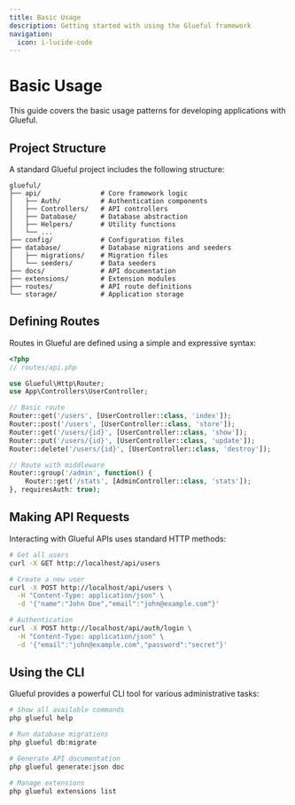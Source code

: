 ```yaml
---
title: Basic Usage
description: Getting started with using the Glueful framework
navigation:
  icon: i-lucide-code
---
```


# Basic Usage

This guide covers the basic usage patterns for developing applications with Glueful.

## Project Structure

A standard Glueful project includes the following structure:

```
glueful/
├── api/               # Core framework logic
│   ├── Auth/          # Authentication components
│   ├── Controllers/   # API controllers
│   ├── Database/      # Database abstraction
│   ├── Helpers/       # Utility functions
│   └── ...
├── config/            # Configuration files
├── database/          # Database migrations and seeders
│   ├── migrations/    # Migration files
│   └── seeders/       # Data seeders
├── docs/              # API documentation
├── extensions/        # Extension modules
├── routes/            # API route definitions
└── storage/           # Application storage
```

## Defining Routes

Routes in Glueful are defined using a simple and expressive syntax:

```php
<?php
// routes/api.php

use Glueful\Http\Router;
use App\Controllers\UserController;

// Basic route
Router::get('/users', [UserController::class, 'index']);
Router::post('/users', [UserController::class, 'store']);
Router::get('/users/{id}', [UserController::class, 'show']);
Router::put('/users/{id}', [UserController::class, 'update']);
Router::delete('/users/{id}', [UserController::class, 'destroy']);

// Route with middleware
Router::group('/admin', function() {
    Router::get('/stats', [AdminController::class, 'stats']);
}, requiresAuth: true);
```

## Making API Requests

Interacting with Glueful APIs uses standard HTTP methods:

```bash
# Get all users
curl -X GET http://localhost/api/users

# Create a new user
curl -X POST http://localhost/api/users \
  -H "Content-Type: application/json" \
  -d '{"name":"John Doe","email":"john@example.com"}'

# Authentication
curl -X POST http://localhost/api/auth/login \
  -H "Content-Type: application/json" \
  -d '{"email":"john@example.com","password":"secret"}'
```

## Using the CLI

Glueful provides a powerful CLI tool for various administrative tasks:

```bash
# Show all available commands
php glueful help

# Run database migrations
php glueful db:migrate

# Generate API documentation
php glueful generate:json doc

# Manage extensions
php glueful extensions list
```
